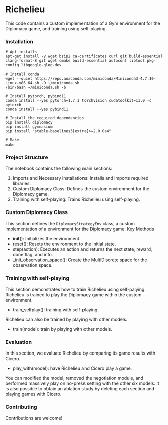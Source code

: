 # Richelieu
This code contains a custom implementation of a Gym environment for the Diplomacy game, and training using self-playing.

### Installation
```
# Apt installs
apt-get install -y wget bzip2 ca-certificates curl git build-essential clang-format-8 git wget cmake build-essential autoconf libtool pkg-config libgoogle-glog-dev

# Install conda
wget --quiet https://repo.anaconda.com/miniconda/Miniconda3-4.7.10-Linux-x86_64.sh -O ~/miniconda.sh
/bin/bash ~/miniconda.sh -b

# Install pytorch, pybind11
conda install --yes pytorch=1.7.1 torchvision cudatoolkit=11.0 -c pytorch
conda install --yes pybind11

# Install the required dependencies
pip install diplomacy
pip install gymnasium
pip install "stable-baselines3[extra]>=2.0.0a4"

# Make
make

```

### Project Structure
The notebook contains the following main sections:
1. Imports and Necessary Installations: Installs and imports required libraries.
2. Custom Diplomacy Class: Defines the custom environment for the Diplomacy game.
3. Training with self-playing: Trains Richelieu using self-playing.

### Custom Diplomacy Class
This section defines the `DiplomacyStrategyEnv` class, a custom implementation of a environment for the Diplomacy game. 
Key Methods
-	__init__(): Initializes the environment.
-	reset(): Resets the environment to the initial state.
-	step(action): Executes an action and returns the next state, reward, done flag, and info.
-	_init_observation_space(): Create the MultiDiscrete space for the observation space.

### Training with self-playing
This section demonstrates how to train Richelieu using self-palying. Richelieu is trained to play the Diplomacy game within the custom environment.
- train_selfplay(): training with self-playing.

Richelieu can also be trained by playing with other models.
- train(model): train by playing with other models.

### Evaluation
In this section, we evaluate Richelieu by comparing its game results with Cicero.
-	play_with(model): have Richelieu and Cicero play a game.
  
You can modified the model, removed the negotiation module, and performed massively play on no-press setting with the other six models.
It is also possible to obtain an ablation study by deleting each section and playing games with Cicero. 

### Contributing
Contributions are welcome! 
